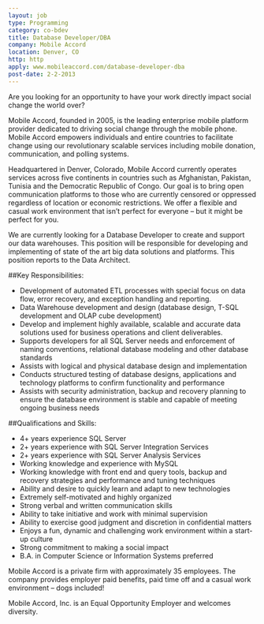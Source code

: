 ```yaml
---
layout: job
type: Programming
category: co-bdev
title: Database Developer/DBA
company: Mobile Accord
location: Denver, CO
http: http
apply: www.mobileaccord.com/database-developer-dba
post-date: 2-2-2013
---
```


Are you looking for an opportunity to have your work directly impact social change the world over?

Mobile Accord, founded in 2005, is the leading enterprise mobile platform provider dedicated to driving social change through the mobile phone. Mobile Accord empowers individuals and entire countries to facilitate change using our revolutionary scalable services including mobile donation, communication, and polling systems. 

Headquartered in Denver, Colorado, Mobile Accord currently operates services across five continents in countries such as Afghanistan, Pakistan, Tunisia and the Democratic Republic of Congo.  Our goal is to bring open communication platforms to those who are currently censored or oppressed regardless of location or economic restrictions.  We offer a flexible and casual work environment that isn’t perfect for everyone – but it might be perfect for you.

We are currently looking for a Database Developer to create and support our data warehouses.  This position will be responsible for developing and implementing of state of the art big data solutions and platforms.  This position reports to the Data Architect.

##Key Responsibilities:
* Development of automated ETL processes with special focus on data flow, error recovery, and exception handling and reporting.
* Data Warehouse development and design (database design, T-SQL development and OLAP cube development)
* Develop and implement highly available, scalable and accurate data solutions used for business operations and client deliverables.
* Supports developers for all SQL Server needs and enforcement of naming conventions, relational database modeling and other database standards
* Assists with logical and physical database design and implementation
* Conducts structured testing of database designs, applications and technology platforms to confirm functionality and performance
* Assists with security administration, backup and recovery planning to ensure the database environment is stable and capable of meeting ongoing business needs

##Qualifications and Skills:
* 4+ years experience SQL Server
* 2+ years experience with SQL Server Integration Services
* 2+ years experience with SQL Server Analysis Services
* Working knowledge and experience with MySQL
* Working knowledge with front end and query tools, backup and recovery strategies and performance and tuning techniques
* Ability and desire to quickly learn and adapt to new technologies
* Extremely self-motivated and highly organized
* Strong verbal and written communication skills
* Ability to take initiative and work with minimal supervision
* Ability to exercise good judgment and discretion in confidential matters
* Enjoys a fun, dynamic and challenging work environment within a start-up culture
* Strong commitment to making a social impact
* B.A. in Computer Science or Information Systems preferred

Mobile Accord is a private firm with approximately 35 employees.  The company provides employer paid benefits, paid time off and a casual work environment – dogs included!

Mobile Accord, Inc. is an Equal Opportunity Employer and welcomes diversity.